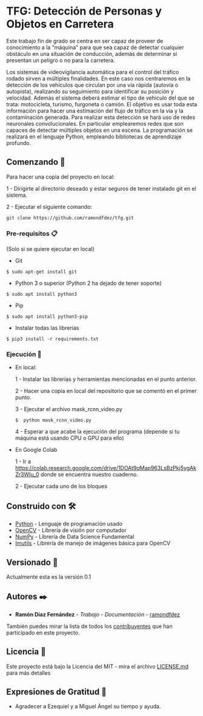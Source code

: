# TFG: Detección de Personas y Objetos en Carretera

Este trabajo fin de grado se centra en ser capaz de proveer de conocimiento a la "máquina" para que sea capaz de detectar cualquier obstáculo en una situación de conducción, además de determinar si presentan un peligro o no para la carretera.

Los sistemas de videovigilancia automática para el control del tráfico rodado sirven a
múltiples finalidades. En este caso nos centraremos en la detección de los vehículos que
circulan por una vía rápida (autovía o autopista), realizando su seguimiento para
identificar su posición y velocidad. Además el sistema deberá estimar el tipo de vehículo
del que se trata: motocicleta, turismo, furgoneta o camión. El objetivo es usar toda esta
información para hacer una estimación del flujo de tráfico en la vía y la contaminación
generada. Para realizar esta detección se hará uso de redes neuronales
convolucionales. En particular emplearemos redes que son capaces de detectar
múltiples objetos en una escena. La programación se realizará en el lenguaje Python,
empleando bibliotecas de aprendizaje profundo.


## Comenzando 🚀

Para hacer una copia del proyecto en local:

1 - Dirigirte al directorio deseado y estar seguros de tener instalado git en el sistema.

2 - Ejecutar el siguiente comando:

```
git clone https://github.com/ramondfdez/tfg.git
```


### Pre-requisitos 📋

(Solo si se quiere ejecutar en local)

 * Git

```
$ sudo apt-get install git
```

 * Python 3 o superior (Python 2 ha dejado de tener soporte)

```
$ sudo apt install python3
```

 * Pip

```
$ sudo apt install python3-pip
```

* Instalar todas las librerías
```
$ pip3 install -r requirements.txt
```

### Ejecución 🔧

* En local:

  1 - Instalar las librerías y herramientas mencionadas en el punto anterior.
  
  2 - Hacer una copia en local del repositorio que se comentó en el primer punto.
  
  3 - Ejecutar el archivo mask_rcnn_video.py
  
     ```
     $  python mask_rcnn_video.py
     ```
  
  4 - Esperar a que acabe la ejecución del programa (depende si tu máquina está usando CPU o GPU para ello)
  
* En Google Colab

  1 - Ir a https://colab.research.google.com/drive/1DOAt9qMap963LsBzPkj5ygAkZr3WIu_0 donde se encuentra nuestro cuaderno.
  
  2 - Ejecutar cada uno de los bloques

## Construido con 🛠️

* [Python](https://www.python.org/) - Lenguaje de programación usado
* [OpenCV](https://github.com/opencv/opencv) - Librería de visión por computador
* [NumPy](https://github.com/numpy/numpy) - Librería de Data Science Fundamental
* [Imutils](https://github.com/jrosebr1/imutils) - Librería de manejo de imágenes básica para OpenCV 

## Versionado 📌

Actualmente esta es la versión 0.1

## Autores ✒️

* **Ramón Díaz Fernández** - *Trabajo - Documentación* - [ramondfdez](https://github.com/ramondfdez)

También puedes mirar la lista de todos los [contribuyentes](https://github.com/ramondfdez/tfg/blob/master/CONTRIBUTORS) que han participado en este proyecto. 

## Licencia 📄

Este proyecto está bajo la Licencia del MIT - mira el archivo [LICENSE.md](LICENSE.md) para más detalles

## Expresiones de Gratitud 🎁

* Agradecer a Ezequiel y a Miguel Ángel su tiempo y ayuda.

